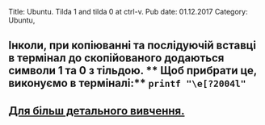Title: Ubuntu. Tilda 1 and tilda 0 at ctrl-v.
Pub date: 01.12.2017
Category: Ubuntu, 

**Інколи, при копіюванні та послідуючій вставці в термінал до скопійованого додаються символи 1 та 0 з тільдою.**
** Щоб прибрати це, виконуємо в терміналі:**
`printf "\e[?2004l"`
-----
<a href="http://bit.ly/2BpM5uc" target="_blank" rel="noopener">Для більш детального вивчення.</a>
-----